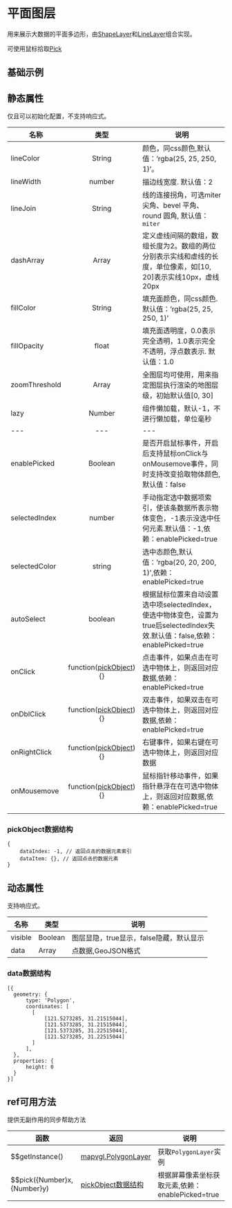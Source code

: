 # 平面图层
用来展示大数据的平面多边形，由[ShapeLayer](https://mapv.baidu.com/gl/docs/ShapeLayer.html)和[LineLayer](https://mapv.baidu.com/gl/docs/LineLayer.html)组合实现。

可使用鼠标拾取[Pick](https://mapv.baidu.com/gl/docs/Pick.html)

## 基础示例

<vuep template="#example"></vuep>

<script v-pre type="text/x-template" id="example">

  <template>
    <div class="bmap-page-container">
      <el-bmap vid="bmapDemo" :zoom="zoom" :center="center" class="bmap-demo">
        <el-bmapv-view>
            <el-bmapv-polygon-layer :line-join="lineJoin" :line-width="4" :line-color="lineColor"  :color="color" :data="data"></el-bmapv-polygon-layer>
        </el-bmapv-view>
      </el-bmap>
    </div>
  </template>

  <style>
    .bmap-demo {
      height: 300px;
    }
  </style>

  <script>
  
    module.exports = {
      name: 'bmap-page',
      data() {
        
        return {
          count: 1,
          zoom: 14,
          center: [121.5273285, 31.21515044],
          color: 'rgba(50, 50, 200, 1)',
          lineColor: 'rgba(250, 250, 25, 0.6)',
          lineJoin: 'miter',
          data: [{
              geometry: {
                  type: 'Polygon',
                  coordinates: [
                    [
                        [121.5273285, 31.21515044],
                        [121.5373285, 31.21515044],
                        [121.5373285, 31.22515044],
                        [121.5273285, 31.22515044]
                    ]
                  ],
              },
              properties: {
                  height: 0
              }
          }]
        };
      },
      mounted(){
      },
      methods: {
      }
    };
  </script>

</script>


## 静态属性
仅且可以初始化配置，不支持响应式。

名称 | 类型 | 说明
---|:---:|---
lineColor | String | 颜色，同css颜色,默认值：’rgba(25, 25, 250, 1)’。 
lineWidth | number | 描边线宽度. 默认值：2
lineJoin | String | 线的连接拐角，可选miter 尖角、bevel 平角、round 圆角, 默认值：`miter`
dashArray | Array | 定义虚线间隔的数组，数组长度为2。数组的两位分别表示实线和虚线的长度，单位像素，如[10, 20]表示实线10px，虚线20px
fillColor | String | 填充面颜色，同css颜色. 默认值：’rgba(25, 25, 250, 1)’
fillOpacity | float | 填充面透明度，0.0表示完全透明，1.0表示完全不透明，浮点数表示. 默认值：1.0
zoomThreshold | Array | 全图层均可使用，用来指定图层执行渲染的地图层级，初始默认值[0, 30]
lazy | Number | 组件懒加载，默认-1，不进行懒加载，单位毫秒
---|---|---
enablePicked | Boolean | 是否开启鼠标事件，开启后支持鼠标onClick与onMousemove事件，同时支持改变拾取物体颜色,默认值：false
selectedIndex | number | 手动指定选中数据项索引，使该条数据所表示物体变色，-1表示没选中任何元素.默认值：-1,依赖：enablePicked=true
selectedColor | string | 选中态颜色,默认值：’rgba(20, 20, 200, 1)’,依赖：enablePicked=true
autoSelect | boolean | 根据鼠标位置来自动设置选中项selectedIndex，使选中物体变色，设置为true后selectedIndex失效.默认值：false,依赖：enablePicked=true
onClick | function([pickObject](#pickObject数据结构)){} | 点击事件，如果点击在可选中物体上，则返回对应数据,依赖：enablePicked=true
onDblClick | function([pickObject](#pickObject数据结构)){} | 双击事件，如果双击在可选中物体上，则返回对应数据,依赖：enablePicked=true
onRightClick | function([pickObject](#pickObject数据结构)){} | 右键事件，如果右键在可选中物体上，则返回对应数据
onMousemove | function([pickObject](#pickObject数据结构)){} | 鼠标指针移动事件，如果指针悬浮在在可选中物体上，则返回对应数据,依赖：enablePicked=true

### pickObject数据结构
```
{
    dataIndex: -1, // 返回点击的数据元素索引
    dataItem: {}, // 返回点击的数据元素
}
```

## 动态属性
支持响应式。

名称 | 类型 | 说明
---|---|---|
visible | Boolean | 图层显隐，true显示，false隐藏，默认显示
data | Array  | 点数据,GeoJSON格式
                         
### data数据结构
```
[{
  geometry: {
      type: 'Polygon',
      coordinates: [
        [
            [121.5273285, 31.21515044],
            [121.5373285, 31.21515044],
            [121.5373285, 31.22515044],
            [121.5273285, 31.22515044]
        ]
      ],
  },
  properties: {
      height: 0
  }
}]
```

## ref可用方法
提供无副作用的同步帮助方法

函数 | 返回 | 说明
---|---|---|
$$getInstance() | [mapvgl.PolygonLayer](https://mapv.baidu.com/gl/docs/PolygonLayer.html) | 获取`PolygonLayer`实例
$$pick({Number}x, {Number}y) | [pickObject数据结构](#pickObject数据结构) | 根据屏幕像素坐标获取元素,依赖：enablePicked=true
